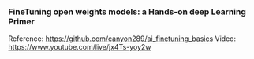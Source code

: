 ### FineTuning open weights models: a Hands-on deep Learning Primer

Reference: https://github.com/canyon289/ai_finetuning_basics
Video: https://www.youtube.com/live/jx4Ts-yoy2w